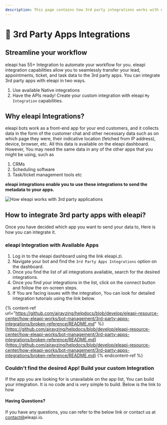 ```yaml
---
description: This page contains how 3rd party integrations works with eleapi.
---
```


# 📖 3rd Party Apps Integrations

## Streamline your workflow

eleapi has 55+ Integration to automate your workflow for you. eleapi integration capabilities allow you to seamlessly transfer your lead, appointments, ticket, and task data to the 3rd party apps. You can integrate 3rd party apps with eleapi in two ways.

1. Use available Native integrations
2. Have the APIs ready! Create your custom integration with eleapi `My Integration` capabilities.

## Why eleapi Integrations?

eleapi bots work as a front-end app for your end customers, and it collects data in the form of the customer chat and other necessary data such as on which page they were, their indicative location (fetched from IP address), device, browser, etc. All this data is available on the eleapi dashboard. However, You may need the same data in any of the other apps that you might be using, such as

1. CRMs
2. Scheduling software
3. Task/ticket management tools etc

**eleapi integrations enable you to use these integrations to send the metadata to your apps.**

![How eleapi works with 3rd party applications](https://github.com/aiEleApi/GitBook-Sync/blob/aman-help-changes/.gitbook/assets/file.drawing%20\(1\).svg)

## How to integrate 3rd party apps with eleapi?

Once you have decided which app you want to send your data to, Here is how you can integrate it.

### eleapi Integration with Available Apps

1. Log in to the eleapi dashboard using the link eleapi.zi.
2. Navigate your bot and find the `3rd Party Apps Integrations` option on the dashboard.
3. Once you find the list of all integrations available, search for the desired integrations.
4. Once you find your integrations in the list, click on the connect button and follow the on-screen steps.
5. If You are facing issues with the integration, You can look for detailed integration tutorials using the link below.

{% content-ref url="https://github.com/airayzing/helpdocs/blob/develop/eleapi-resource-center/how-eleapi-works/bot-management/3rd-party-apps-integrations/broken-reference/README.md" %}
[https://github.com/airayzing/helpdocs/blob/develop/eleapi-resource-center/how-eleapi-works/bot-management/3rd-party-apps-integrations/broken-reference/README.md](https://github.com/airayzing/helpdocs/blob/develop/eleapi-resource-center/how-eleapi-works/bot-management/3rd-party-apps-integrations/broken-reference/README.md)
{% endcontent-ref %}

### Couldn't find the desired App! Build your custom Integration

If the app you are looking for is unavailable on the app list, You can build your integration. It is no code and is very simple to build. Below is the link to how

#### Having Questions?

If you have any questions, you can refer to the below link or contact us at [contact@](mailto:enquiries@eleapi.io)eleapi.io.
